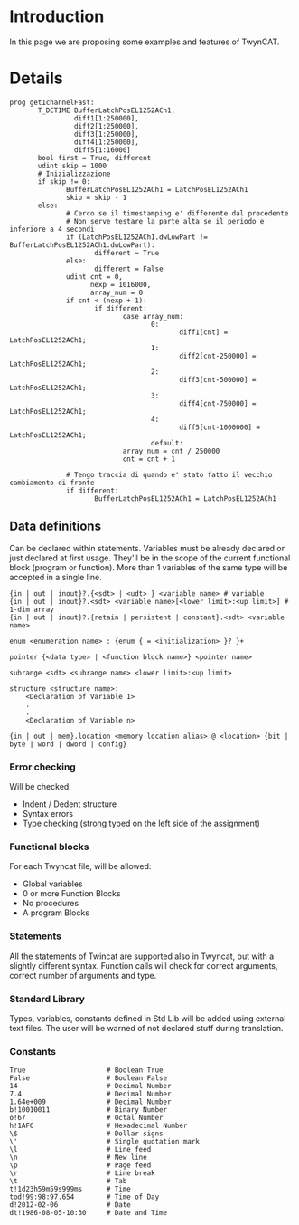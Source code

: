 # Introduction #

In this page we are proposing some examples and features of TwynCAT.

# Details #

```
prog get1channelFast:
       T_DCTIME BufferLatchPosEL1252ACh1, 
                diff1[1:250000],              
                diff2[1:250000], 
                diff3[1:250000], 
                diff4[1:250000], 
                diff5[1:16000]
       bool first = True, different
       udint skip = 1000
       # Inizializzazione
       if skip != 0:
              BufferLatchPosEL1252ACh1 = LatchPosEL1252ACh1
              skip = skip - 1
       else:
              # Cerco se il timestamping e' differente dal precedente
              # Non serve testare la parte alta se il periodo e' inferiore a 4 secondi
              if (LatchPosEL1252ACh1.dwLowPart != BufferLatchPosEL1252ACh1.dwLowPart):
                     different = True
              else:
                     different = False
              udint cnt = 0,
                    nexp = 1016000,
                    array_num = 0
              if cnt < (nexp + 1):
                     if different:
                            case array_num:
                                   0: 
                                          diff1[cnt] = LatchPosEL1252ACh1;
                                   1:
                                          diff2[cnt-250000] = LatchPosEL1252ACh1;
                                   2:
                                          diff3[cnt-500000] = LatchPosEL1252ACh1;
                                   3:
                                          diff4[cnt-750000] = LatchPosEL1252ACh1;
                                   4:
                                          diff5[cnt-1000000] = LatchPosEL1252ACh1;
                                   default:
                            array_num = cnt / 250000
                            cnt = cnt + 1

              # Tengo traccia di quando e' stato fatto il vecchio cambiamento di fronte
              if different:
                     BufferLatchPosEL1252ACh1 = LatchPosEL1252ACh1
```

## Data definitions ##

Can be declared within statements.
Variables must be already declared or just declared at first usage.
They'll be in the scope of the current functional block (program or function).
More than 1 variables of the same type will be accepted in a single line.

```
{in | out | inout}?.{<sdt> | <udt> } <variable name> # variable
{in | out | inout}?.<sdt> <variable name>[<lower limit>:<up limit>] # 1-dim array
{in | out | inout}?.{retain | persistent | constant}.<sdt> <variable name>
```

```
enum <enumeration name> : {enum { = <initialization> }? }+
```

```
pointer {<data type> | <function block name>} <pointer name>
```

```
subrange <sdt> <subrange name> <lower limit>:<up limit>
```

```
structure <structure name>:
    <Declaration of Variable 1> 
    . 
    . 
    <Declaration of Variable n>
```

```
{in | out | mem}.location <memory location alias> @ <location> {bit | byte | word | dword | config} 
```

### Error checking ###

Will be checked:
  * Indent / Dedent structure
  * Syntax errors
  * Type checking (strong typed on the left side of the assignment)

### Functional blocks ###

For each Twyncat file, will be allowed:
  * Global variables
  * 0 or more Function Blocks
  * No procedures
  * A program Blocks

### Statements ###

All the statements of Twincat are supported also in Twyncat, but with a slightly different syntax.
Function calls will check for correct arguments, correct number of arguments and type.

### Standard Library ###
Types, variables, constants defined in Std Lib will be added using external text files.
The user will be warned of not declared stuff during translation.

### Constants ###
```
True                    # Boolean True
False                   # Boolean False
14                      # Decimal Number
7.4                     # Decimal Number
1.64e+009               # Decimal Number
b!10010011              # Binary Number
o!67                    # Octal Number
h!1AF6                  # Hexadecimal Number
\$                      # Dollar signs
\'                      # Single quotation mark
\l                      # Line feed
\n                      # New line
\p                      # Page feed
\r                      # Line break
\t                      # Tab
t!1d23h59m59s999ms      # Time
tod!99:98:97.654        # Time of Day
d!2012-02-06            # Date
dt!1986-08-05-10:30     # Date and Time
```
